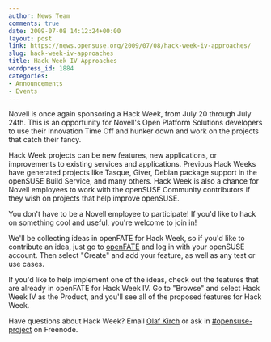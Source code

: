 ```yaml
---
author: News Team
comments: true
date: 2009-07-08 14:12:24+00:00
layout: post
link: https://news.opensuse.org/2009/07/08/hack-week-iv-approaches/
slug: hack-week-iv-approaches
title: Hack Week IV Approaches
wordpress_id: 1884
categories:
- Announcements
- Events
---
```


Novell is once again sponsoring a Hack Week, from July 20 through July 24th. This is an opportunity for Novell's Open Platform Solutions developers to use their Innovation Time Off and hunker down and work on the projects that catch their fancy.

Hack Week projects can be new features, new applications, or improvements to existing services and applications. Previous Hack Weeks have generated projects like Tasque, Giver, Debian package support in the openSUSE Build Service, and many others. Hack Week is also a chance for Novell employees to work with the openSUSE Community contributors if they wish on projects that help improve openSUSE.

You don't have to be a Novell employee to participate! If you'd like to hack on something cool and useful, you're welcome to join in!

We'll be collecting ideas in openFATE for Hack Week, so if you'd like to contribute an idea, just go to [openFATE](http://features.opensuse.org/) and log in with your openSUSE account. Then select "Create" and add your feature, as well as any test or use cases.

If you'd like to help implement one of the ideas, check out the features that are already in openFATE for Hack Week IV. Go to "Browse" and select Hack Week IV as the Product, and you'll see all of the proposed features for Hack Week.

Have questions about Hack Week? Email [Olaf Kirch](mailto:okir@suse.de) or ask in [#opensuse-project](irc://freenode.net/opensuse-project) on Freenode.
